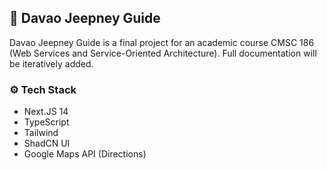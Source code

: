 ## 🚙 Davao Jeepney Guide
Davao Jeepney Guide is a final project for an academic course CMSC 186 (Web Services and Service-Oriented Architecture). Full documentation will be iteratively added.

### ⚙️ **Tech Stack**
- Next.JS 14
- TypeScript
- Tailwind
- ShadCN UI
- Google Maps API (Directions)
